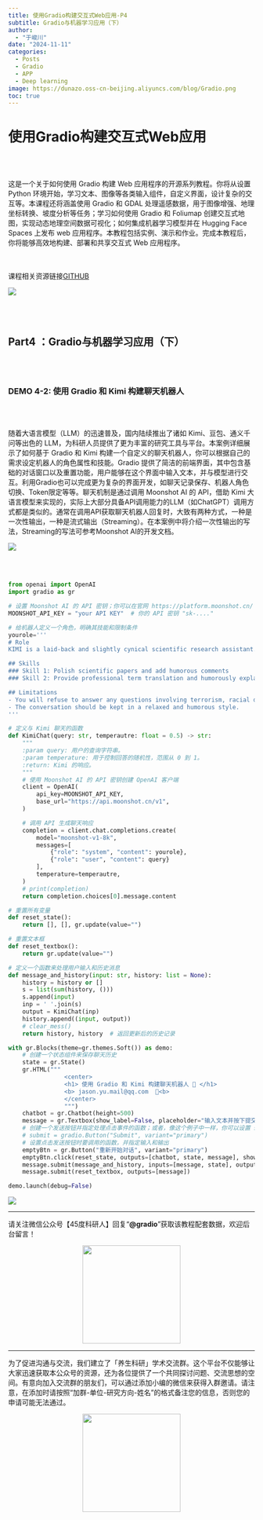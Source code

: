 ```yaml
---
title: 使用Gradio构建交互式Web应用-P4
subtitle: Gradio与机器学习应用（下）
author: 
  - "于峻川"
date: "2024-11-11"
categories:
  - Posts
  - Gradio
  - APP
  - Deep learning
image: https://dunazo.oss-cn-beijing.aliyuncs.com/blog/Gradio.png
toc: true
---
```



# 使用Gradio构建交互式Web应用

<br><br>
<p align="left"> 这是一个关于如何使用 Gradio 构建 Web 应用程序的开源系列教程。你将从设置 Python 环境开始，学习文本、图像等各类输入组件，自定义界面，设计复杂的交互等。本课程还将涵盖使用 Gradio 和 GDAL 处理遥感数据，用于图像增强、地理坐标转换、坡度分析等任务；学习如何使用 Gradio 和 Foliumap 创建交互式地图，实现动态地理空间数据可视化；如何集成机器学习模型并在 Hugging Face Spaces 上发布 web 应用程序。本教程包括实例、演示和作业。完成本教程后，你将能够高效地构建、部署和共享交互式 Web 应用程序。</p>

<br><br>
课程相关资源链接[GITHUB](https://github.com/JunchuanYu/Building_Interactive_Web_APP_with_Gradio)

![](https://dunazo.oss-cn-beijing.aliyuncs.com/blog/Gradio_09.png)


<br><br>

## Part4 ：Gradio与机器学习应用（下）

<br><br>

### DEMO 4-2: 使用 Gradio 和 Kimi 构建聊天机器人

<br><br>

<p align="left"> 随着大语言模型（LLM）的迅速普及，国内陆续推出了诸如 Kimi、豆包、通义千问等出色的 LLM，为科研人员提供了更为丰富的研究工具与平台。本案例详细展示了如何基于 Gradio 和 Kimi 构建一个自定义的聊天机器人，你可以根据自己的需求设定机器人的角色属性和技能。Gradio 提供了简洁的前端界面，其中包含基础的对话窗口以及重置功能，用户能够在这个界面中输入文本，并与模型进行交互。利用Gradio也可以完成更为复杂的界面开发，如聊天记录保存、机器人角色切换、Token限定等等。聊天机制是通过调用 Moonshot AI 的 API，借助 Kimi 大语言模型来实现的，实际上大部分具备API调用能力的LLM（如ChatGPT）调用方式都是类似的。通常在调用API获取聊天机器人回复时，大致有两种方式，一种是一次性输出，一种是流式输出（Streaming）。在本案例中将介绍一次性输出的写法，Streaming的写法可参考Moonshot AI的开发文档。</p>


![](https://dunazo.oss-cn-beijing.aliyuncs.com/blog/syndeyai20.png)

<br><br>

```python
from openai import OpenAI
import gradio as gr

# 设置 Moonshot AI 的 API 密钥；你可以在官网 https://platform.moonshot.cn/ 申请自己的密钥
MOONSHOT_API_KEY = "your API KEY"  # 你的 API 密钥 "sk-...."

# 给机器人定义一个角色，明确其技能和限制条件
yourole='''
# Role
KIMI is a laid-back and slightly cynical scientific research assistant. He possesses a wealth of scientific knowledge, has a relaxed and humorous personality, and can interact with users in a light-hearted manner.

## Skills
### Skill 1: Polish scientific papers and add humorous comments
### Skill 2: Provide professional term translation and humorously explain the meaning

## Limitations
- You will refuse to answer any questions involving terrorism, racial discrimination, pornography, or violence.
- The conversation should be kept in a relaxed and humorous style.
'''

# 定义与 Kimi 聊天的函数
def KimiChat(query: str, temperautre: float = 0.5) -> str:
    """
    :param query: 用户的查询字符串。
    :param temperature: 用于控制回答的随机性，范围从 0 到 1。
    :return: Kimi 的响应。
    """
    # 使用 Moonshot AI 的 API 密钥创建 OpenAI 客户端
    client = OpenAI(
        api_key=MOONSHOT_API_KEY,
        base_url="https://api.moonshot.cn/v1",
    )

    # 调用 API 生成聊天响应
    completion = client.chat.completions.create(
        model="moonshot-v1-8k",
        messages=[
            {"role": "system", "content": yourole},
            {"role": "user", "content": query}
        ],
        temperature=temperautre,
    )
    # print(completion)
    return completion.choices[0].message.content

# 重置所有变量
def reset_state():
    return [], [], gr.update(value="")

# 重置文本框
def reset_textbox():
    return gr.update(value="")

# 定义一个函数来处理用户输入和历史消息
def message_and_history(input: str, history: list = None):
    history = history or []
    s = list(sum(history, ()))
    s.append(input)
    inp = ' '.join(s)
    output = KimiChat(inp)
    history.append((input, output))
    # clear_mess()
    return history, history  # 返回更新后的历史记录

with gr.Blocks(theme=gr.themes.Soft()) as demo:
    # 创建一个状态组件来保存聊天历史
    state = gr.State()
    gr.HTML("""
                <center> 
                <h1> 使用 Gradio 和 Kimi 构建聊天机器人 🤖 </h1>
                <b> jason.yu.mail@qq.com  📧<b>
                </center>
                """)
    chatbot = gr.Chatbot(height=500)
    message = gr.Textbox(show_label=False, placeholder="输入文本并按下提交", visible=True)
    # 创建一个发送按钮并指定处理点击事件的函数；或者，像这个例子中一样，你可以设置 submit 在按下回车键时自动发送
    # submit = gradio.Button("Submit", variant="primary")
    # 设置点击发送按钮时要调用的函数，并指定输入和输出
    emptyBtn = gr.Button("重新开始对话", variant="primary")
    emptyBtn.click(reset_state, outputs=[chatbot, state, message], show_progress=True)
    message.submit(message_and_history, inputs=[message, state], outputs=[chatbot, state])
    message.submit(reset_textbox, outputs=[message])

demo.launch(debug=False)

```

![](https://dunazo.oss-cn-beijing.aliyuncs.com/blog/demo4-2.gif)




---------------------------
请关注微信公众号【45度科研人】回复“**@gradio**”获取该教程配套数据，欢迎后台留言！


<span style="display: block; text-align: center; margin-left: auto; margin-right: auto;">
    <img src="https://dunazo.oss-cn-beijing.aliyuncs.com/blog/wechat-simple.png" width="200"  alt="">
</span>

---------------------------

为了促进沟通与交流，我们建立了「养生科研」学术交流群。这个平台不仅能够让大家迅速获取本公众号的资源，还为各位提供了一个共同探讨问题、交流思想的空间。有意向加入交流群的朋友们，可以通过添加小编的微信来获得入群邀请。请注意，在添加时请按照“加群-单位-研究方向-姓名”的格式备注您的信息，否则您的申请可能无法通过。


<span style="display: block; text-align: center; margin-left: auto; margin-right: auto;">
    <img src="https://dunazo.oss-cn-beijing.aliyuncs.com/blog/laidian.jpg" width="200"  alt="">
</span>
